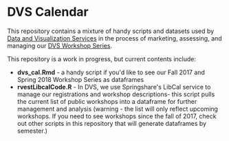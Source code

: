 # DVS Calendar

This repository contains a mixture of handy scripts and datasets used by [Data and Visualization Services](library.duke.edu/data) in the process of marketing, assessing, and managing our [DVS Workshop Series](library.duke.edu/news).

This repository is a work in progress, but current contents include:

* **dvs_cal.Rmd** - a handy script if you'd like to see our Fall 2017 and Spring 2018 Workshop Series as dataframes
* **rvestLibcalCode.R** - In DVS, we use Springshare's LibCal service to manage our registrations and workshop descriptions- this script pulls the current list of public workshops into a dataframe for further management and analysis (warning - the list will only reflect upcoming workshops.  If you need to see workshops since the fall of 2017, check out other scripts in this repository that will generate dataframes by semester.)



